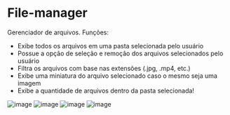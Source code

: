 # File-manager
Gerenciador de arquivos. Funções:
- Exibe todos os arquivos em uma pasta selecionada pelo usuário
- Possue a opção de seleção e remoção dos arquivos selecionados pelo usuário
- Filtra os arquivos com base nas extensões (.jpg, .mp4, etc.)
- Exibe uma miniatura do arquivo selecionado caso o mesmo seja uma imagem
- Exibe a quantidade de arquivos dentro da pasta selecionada!

![image](https://user-images.githubusercontent.com/98183878/193430093-eda5f927-5690-4556-afd9-5151a9cb5292.png)
![image](https://user-images.githubusercontent.com/98183878/193430104-3d2c7e86-1165-4e20-b42c-0331d74354ca.png)
![image](https://user-images.githubusercontent.com/98183878/193430112-5fc41d77-9ecb-4dea-9e6a-4f824dbd1c0f.png)
![image](https://user-images.githubusercontent.com/98183878/193430122-833adb11-77ca-4433-b345-d4257de64aae.png)


